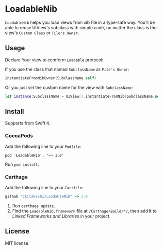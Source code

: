 # LoadableNib

`LoadableNib` helps you load views from xib file in a type-safe way. You'll be able to reuse UIView's subclass with simple code, no matter the class is the view's `Custom Class` or `File's Owner`. 

## Usage

Declare Your view to comform `Loadable` protocol:

If you use the class that named `SubclassName` as `File's Owner`:

```swift
instantiateFromNibOwner(SubclassName.self)
```

Or you just set the custom name for the view with `SubclassName`:

```swift
let instance:SubclassName = UIView().instantiateFromNib(SubclassName.self)
```

## Install

Supports from Swift 4. 

### CocoaPods

Add the following line to your `Podfile`:

```
pod 'LoadableNib', '~> 1.0'
```

Run `pod install`.

### Carthage

Add the following line to your `Cartfile`:

```ruby
github "Ckitakishi/LoadableNib" ~> 1.0
```

1. Run `carthage update`.
2. Find the `LoadableNib.framework` file at `/Carthage/Build/*/`, then add it to *Linked Frameworks and Libraries* in your project.

## License

MIT license.

